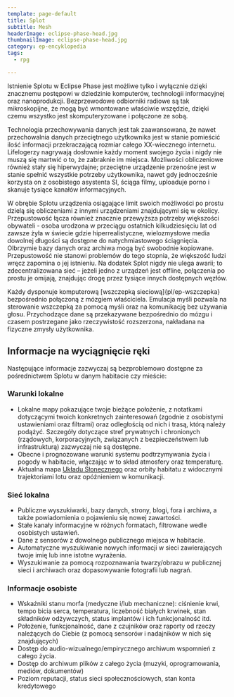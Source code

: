 ```yaml
---
template: page-default
title: Splot
subtitle: Mesh
headerImage: eclipse-phase-head.jpg
thumbnailImage: eclipse-phase-head.jpg
category: ep-encyklopedia
tags:
  - rpg

---
```

Istnienie Splotu w Eclipse Phase jest możliwe tylko i wyłącznie dzięki znacznemu postępowi w dziedzinie komputerów, technologii informacyjnej oraz nanoprodukcji. Bezprzewodowe odbiorniki radiowe są tak mikroskopijne, że mogą być wmontowane właściwie wszędzie, dzięki czemu wszystko jest skomputeryzowane i połączone ze sobą.

Technologia przechowywania danych jest tak zaawansowana, że nawet przechowalnia danych przeciętnego użytkownika jest w stanie pomieścić ilość informacji przekraczającą rozmiar całego XX-wiecznego internetu. Lifelogerzy nagrywają dosłownie każdy moment swojego życia i nigdy nie muszą się martwić o to, że zabraknie im miejsca. Możliwości obliczeniowe również stały się hiperwydajne; przeciętne urządzenie przenośne jest w stanie spełnić wszystkie potrzeby użytkownika, nawet gdy jednocześnie korzysta on z osobistego asystenta SI, ściąga filmy, uploaduje porno i skanuje tysiące kanałów informacyjnych.

W obrębie Splotu urządzenia osiągające limit swoich możliwości po prostu dzielą się obliczeniami z innymi urządzeniami znajdującymi się w okolicy. Przepustowość łącza również znacznie przewyższa potrzeby większości obywateli - osoba urodzona w przeciągu ostatnich kilkudziesięciu lat od zawsze żyła w świecie gdzie hiperrealistyczne, wielozmysłowe media dowolnej długości są dostępne do natychmiastowego ściągnięcia. Olbrzymie bazy danych oraz archiwa mogą być swobodnie kopiowane. Przepustowość nie stanowi problemów do tego stopnia, że większość ludzi wręcz zapomina o jej istnieniu. Na dodatek Splot nigdy nie ulega awarii; to zdecentralizowana sieć – jeżeli jedno z urządzeń jest offline, połączenia po prostu je omijają, znajdując drogę przez tysiące innych dostępnych węzłów.

Każdy dysponuje komputerową [wszczepką sieciową]{pl/ep-wszczepka} bezpośrednio połączoną z mózgiem właściciela. Emulacja myśli pozwala na sterowanie wszczepką za pomocą myśli oraz na komunikację bez używania głosu. Przychodzące dane są przekazywane bezpośrednio do mózgu i czasem postrzegane jako rzeczywistość rozszerzona, nakładana na fizyczne zmysły użytkownika.

## Informacje na wyciągnięcie ręki

Następujące informacje zazwyczaj są bezproblemowo dostępne za pośrednictwem Splotu w danym habitacie czy mieście:

### Warunki lokalne

*   Lokalne mapy pokazujące twoje bieżące położenie, z notatkami dotyczącymi twoich konkretnych zainteresowań (zgodnie z osobistymi ustawieniami oraz filtrami) oraz odległością od nich i trasą, którą należy podążyć. Szczegóły dotyczące stref prywatnych i chronionych (rządowych, korporacyjnych, związanych z bezpieczeństwem lub infrastrukturą) zazwyczaj nie są dostępne.
*   Obecne i prognozowane warunki systemu podtrzymywania życia i pogody w habitacie, włączając w to skład atmosfery oraz temperaturę.
*   Aktualna mapa [Układu Słonecznego]((#)) oraz orbity habitatu z widocznymi trajektoriami lotu oraz opóźnieniem w komunikacji.

### Sieć lokalna

*   Publiczne wyszukiwarki, bazy danych, strony, blogi, fora i archiwa, a także powiadomienia o pojawieniu się nowej zawartości.
*   Stałe kanały informacyjne w różnych formatach, filtrowane wedle osobistych ustawień.
*   Dane z sensorów z dowolnego publicznego miejsca w habitacie.
*   Automatyczne wyszukiwanie nowych informacji w sieci zawierających twoje imię lub inne istotne wyrażenia.
*   Wyszukiwanie za pomocą rozpoznawania twarzy/obrazu w publicznej sieci i archiwach oraz dopasowywanie fotografii lub nagrań.

### Informacje osobiste

*   Wskaźniki stanu morfa (medyczne i/lub mechaniczne): ciśnienie krwi, tempo bicia serca, temperatura, liczebność białych krwinek, stan składników odżywczych, status implantów i ich funkcjonalność itd.
*   Położenie, funkcjonalność, dane z czujników oraz raporty od rzeczy należących do Ciebie (z pomocą sensorów i nadajników w nich się znajdujących)
*   Dostęp do audio-wizualnego/empirycznego archiwum wspomnień z całego życia.
*   Dostęp do archiwum plików z całego życia (muzyki, oprogramowania, mediów, dokumentów)
*   Poziom reputacji, status sieci społecznościowych, stan konta kredytowego

